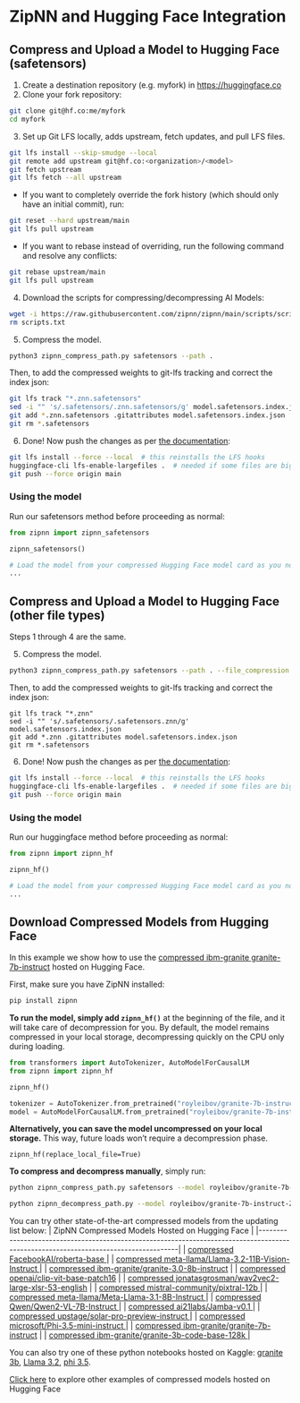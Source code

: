 # ZipNN and Hugging Face Integration

## Compress and Upload a Model to Hugging Face (safetensors)
1. Create a destination repository (e.g. myfork) in https://huggingface.co
2. Clone your fork repository: 
```bash
git clone git@hf.co:me/myfork
cd myfork
```
3. Set up Git LFS locally, adds upstream, fetch updates, and pull LFS files.
```bash
git lfs install --skip-smudge --local
git remote add upstream git@hf.co:<organization>/<model>
git fetch upstream
git lfs fetch --all upstream
```

* If you want to completely override the fork history (which should only have an initial commit), run:
```bash
git reset --hard upstream/main 
git lfs pull upstream
```
* If you want to rebase instead of overriding, run the following command and resolve any conflicts:
```bash
git rebase upstream/main 
git lfs pull upstream
```

4. Download the scripts for compressing/decompressing AI Models:
```bash
wget -i https://raw.githubusercontent.com/zipnn/zipnn/main/scripts/scripts.txt 
rm scripts.txt
```

5. Compress the model.
 
```bash
python3 zipnn_compress_path.py safetensors --path .
```

Then, to add the compressed weights to git-lfs tracking and correct the index json:
```bash
git lfs track "*.znn.safetensors" 
sed -i "" 's/.safetensors/.znn.safetensors/g' model.safetensors.index.json 
git add *.znn.safetensors .gitattributes model.safetensors.index.json 
git rm *.safetensors
```

6. Done! Now push the changes as per [the documentation](https://huggingface.co/docs/hub/repositories-getting-started#set-up):
```bash
git lfs install --force --local  # this reinstalls the LFS hooks
huggingface-cli lfs-enable-largefiles .  # needed if some files are bigger than 5GB
git push --force origin main
```

### Using the model
Run our safetensors method before proceeding as normal:

```python
from zipnn import zipnn_safetensors

zipnn_safetensors()

# Load the model from your compressed Hugging Face model card as you normally would
...
```

## Compress and Upload a Model to Hugging Face (other file types)

Steps 1 through 4 are the same.

5. Compress the model.

```bash
python3 zipnn_compress_path.py safetensors --path . --file_compression
```

Then, to add the compressed weights to git-lfs tracking and correct the index json:
```
git lfs track "*.znn" 
sed -i "" 's/.safetensors/.safetensors.znn/g' model.safetensors.index.json 
git add *.znn .gitattributes model.safetensors.index.json 
git rm *.safetensors
```

6. Done! Now push the changes as per [the documentation](https://huggingface.co/docs/hub/repositories-getting-started#set-up):
```bash
git lfs install --force --local  # this reinstalls the LFS hooks
huggingface-cli lfs-enable-largefiles .  # needed if some files are bigger than 5GB
git push --force origin main
```

### Using the model

Run our huggingface method before proceeding as normal:

```python
from zipnn import zipnn_hf

zipnn_hf()

# Load the model from your compressed Hugging Face model card as you normally would
...
```

## Download Compressed Models from Hugging Face
In this example we show how to use the [compressed ibm-granite granite-7b-instruct](https://huggingface.co/royleibov/granite-7b-instruct-ZipNN-Compressed) hosted on Hugging Face.

First, make sure you have ZipNN installed:
```bash
pip install zipnn
```

**To run the model, simply add `zipnn_hf()`** at the beginning of the file, and it will take care of decompression for you. By default, the model remains compressed in your local storage, decompressing quickly on the CPU only during loading.


```python
from transformers import AutoTokenizer, AutoModelForCausalLM
from zipnn import zipnn_hf

zipnn_hf()

tokenizer = AutoTokenizer.from_pretrained("royleibov/granite-7b-instruct-ZipNN-Compressed")
model = AutoModelForCausalLM.from_pretrained("royleibov/granite-7b-instruct-ZipNN-Compressed")
```

**Alternatively, you can save the model uncompressed on your local storage.** This way, future loads won’t require a decompression phase.
```
zipnn_hf(replace_local_file=True)
```

**To compress and decompress manually**, simply run:
```bash
python zipnn_compress_path.py safetensors --model royleibov/granite-7b-instruct-ZipNN-Compressed --hf_cache
```

```bash
python zipnn_decompress_path.py --model royleibov/granite-7b-instruct-ZipNN-Compressed --hf_cache
```







You can try other state-of-the-art compressed models from the updating list below:
| ZipNN Compressed Models Hosted on Hugging Face                                                                                      |
|-------------------------------------------------------------------------------------------------------------------------------------|
| [ compressed FacebookAI/roberta-base ]( https://huggingface.co/royleibov/roberta-base-ZipNN-Compressed ) |
| [ compressed meta-llama/Llama-3.2-11B-Vision-Instruct ]( https://huggingface.co/royleibov/Llama-3.2-11B-Vision-Instruct-ZipNN-Compressed ) |
| [compressed ibm-granite/granite-3.0-8b-instruct](https://huggingface.co/royleibov/granite-3.0-8b-instruct-ZipNN-Compressed) |
| [compressed openai/clip-vit-base-patch16](https://huggingface.co/royleibov/clip-vit-base-patch16-ZipNN-Compressed) |
| [compressed jonatasgrosman/wav2vec2-large-xlsr-53-english](https://huggingface.co/royleibov/wav2vec2-large-xlsr-53-english-ZipNN-Compressed) |
| [ compressed mistral-community/pixtral-12b ]( https://huggingface.co/royleibov/pixtral-12b-ZipNN-Compressed ) |
| [ compressed meta-llama/Meta-Llama-3.1-8B-Instruct ]( https://huggingface.co/royleibov/Llama-3.1-8B-ZipNN-Compressed )              |
| [ compressed Qwen/Qwen2-VL-7B-Instruct ]( https://huggingface.co/royleibov/Qwen2-VL-7B-Instruct-ZipNN-Compressed )                  |
| [ compressed ai21labs/Jamba-v0.1 ]( https://huggingface.co/royleibov/Jamba-v0.1-ZipNN-Compressed )                                  |
| [ compressed upstage/solar-pro-preview-instruct ]( https://huggingface.co/royleibov/solar-pro-preview-instruct-ZipNN-Compressed )   |
| [ compressed microsoft/Phi-3.5-mini-instruct ]( https://huggingface.co/royleibov/Phi-3.5-mini-instruct-ZipNN-Compressed )           |
| [compressed ibm-granite/granite-7b-instruct](https://huggingface.co/royleibov/granite-7b-instruct-ZipNN-Compressed) |
| [ compressed ibm-granite/granite-3b-code-base-128k ]( https://huggingface.co/royleibov/granite-3b-code-base-128k-ZipNN-Compressed ) |  


You can also try one of these python notebooks hosted on Kaggle: [granite 3b](https://www.kaggle.com/code/royleibovitz/huggingface-granite-3b-example), [Llama 3.2](https://www.kaggle.com/code/royleibovitz/huggingface-llama-3-2-example), [phi 3.5](https://www.kaggle.com/code/royleibovitz/huggingface-phi-3-5-example).  

[Click here](../examples/README.md) to explore other examples of compressed models hosted on Hugging Face
